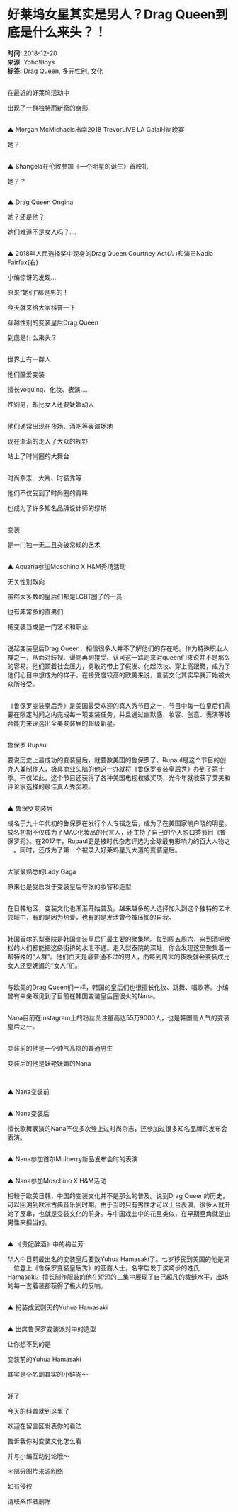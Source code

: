 # 好莱坞女星其实是男人？Drag Queen到底是什么来头？！

**时间:** 2018-12-20  
**来源:** Yoho!Boys  
**标签:** Drag Queen, 多元性别, 文化  

![](data:image/gif;base64,R0lGODlhAQABAJEAAAAAAP///93d3f///yH5BAEAAAMALAAAAAABAAEAAAICVAEAOw==)

在最近的好莱坞活动中

出现了一群独特而新奇的身影

![](data:image/gif;base64,R0lGODlhAQABAJEAAAAAAP///93d3f///yH5BAEAAAMALAAAAAABAAEAAAICVAEAOw==)

▲ Morgan McMichaels出席2018 TrevorLIVE LA Gala时尚晚宴  

她？

![](data:image/gif;base64,R0lGODlhAQABAJEAAAAAAP///93d3f///yH5BAEAAAMALAAAAAABAAEAAAICVAEAOw==)

▲ Shangela在伦敦参加《一个明星的诞生》首映礼  

她？？

![](data:image/gif;base64,R0lGODlhAQABAJEAAAAAAP///93d3f///yH5BAEAAAMALAAAAAABAAEAAAICVAEAOw==)

▲ Drag Queen Ongina  

她？还是他？

她们难道不是女人吗？....

![](data:image/gif;base64,R0lGODlhAQABAJEAAAAAAP///93d3f///yH5BAEAAAMALAAAAAABAAEAAAICVAEAOw==)

▲ 2018年人民选择奖中现身的Drag Queen Courtney Act(左)和演员Nadia Fairfax(右)  

小编惊讶的发现...

原来“她们”都是男的！

今天就来给大家科普一下

穿越性别的变装皇后Drag Queen

到底是什么来头？

![](data:image/gif;base64,R0lGODlhAQABAJEAAAAAAP///93d3f///yH5BAEAAAMALAAAAAABAAEAAAICVAEAOw==)

世界上有一群人

他们酷爱变装

擅长voguing、化妆、表演....

性别男，却比女人还要妩媚动人

![](data:image/gif;base64,R0lGODlhAQABAJEAAAAAAP///93d3f///yH5BAEAAAMALAAAAAABAAEAAAICVAEAOw==)

他们通常出现在夜场、酒吧等表演场地

现在渐渐的走入了大众的视野

站上了时尚圈的大舞台

![](data:image/gif;base64,R0lGODlhAQABAJEAAAAAAP///93d3f///yH5BAEAAAMALAAAAAABAAEAAAICVAEAOw==)

时尚杂志、大片、时装秀等

他们不仅受到了时尚圈的青睐

也成为了许多知名品牌设计师的缪斯

![](data:image/gif;base64,R0lGODlhAQABAJEAAAAAAP///93d3f///yH5BAEAAAMALAAAAAABAAEAAAICVAEAOw==)

变装

是一门独一无二且突破常规的艺术

![](data:image/gif;base64,R0lGODlhAQABAJEAAAAAAP///93d3f///yH5BAEAAAMALAAAAAABAAEAAAICVAEAOw==)

▲ Aquaria参加Moschino X H&M秀场活动  

无关性别取向

虽然大多数的皇后们都是LGBT圈子的一员

也有非常多的直男们

把变装当成是一门艺术和职业

![](data:image/gif;base64,R0lGODlhAQABAJEAAAAAAP///93d3f///yH5BAEAAAMALAAAAAABAAEAAAICVAEAOw==)

说起变装皇后Drag Queen，相信很多人并不了解他们的存在吧。作为特殊职业人群之一，从面对歧视、谩骂再到接受、认可这一路走来对queen们来说并不是那么的容易。他们顶着社会压力，勇敢的带上了假发、化起浓妆、穿上高跟鞋，成为了他们心目中想成为的样子。在接受度较高的欧美来说，变装文化其实早就开始被大众所接受。

![](data:image/gif;base64,R0lGODlhAQABAJEAAAAAAP///93d3f///yH5BAEAAAMALAAAAAABAAEAAAICVAEAOw==)

《鲁保罗变装皇后秀》是美国最受欢迎的真人秀节目之一，节目中每一位皇后们需要在限定时间之内完成每一项变装任务，并且通过幽默感、妆容、创意、表演等综合能力来评选出全美变装届的超级新星。

![](data:image/gif;base64,R0lGODlhAQABAJEAAAAAAP///93d3f///yH5BAEAAAMALAAAAAABAAEAAAICVAEAOw==)

鲁保罗 Rupaul  

要说历史上最成功的变装皇后，就要数美国的鲁保罗了。Rupaul是这个节目的创办人兼制作人，极具商业头脑的他这一办就将《鲁保罗变装皇后秀》办到了第十季。不仅如此，这个节目还获得了各种美国电视权威奖项，光今年就收获了艾美和评论家选择的最佳真人秀奖项。

![](data:image/gif;base64,R0lGODlhAQABAJEAAAAAAP///93d3f///yH5BAEAAAMALAAAAAABAAEAAAICVAEAOw==)

▲ 鲁保罗变装后  

成名于九十年代初的鲁保罗在发行个人专辑之后，成为了在美国家喻户晓的明星。成名初期不仅成为了MAC化妆品的代言人，还主持了自己的个人脱口秀节目《鲁保罗秀》。在2017年，Rupaul更是被时代杂志评选为全球最有影响力的百大人物之一。同时，还成为了第一个被录入好莱坞星光大道的变装皇后。

![](data:image/gif;base64,R0lGODlhAQABAJEAAAAAAP///93d3f///yH5BAEAAAMALAAAAAABAAEAAAICVAEAOw==)

大家最熟悉的Lady Gaga

原来也是受启发于变装皇后夸张的妆容和造型

![](data:image/gif;base64,R0lGODlhAQABAJEAAAAAAP///93d3f///yH5BAEAAAMALAAAAAABAAEAAAICVAEAOw==)

在日韩地区，变装文化也渐渐开始普及。越来越多的人选择加入到这个独特的艺术领域中，有的是因为热爱，也有的是发泄曾今被压抑的自我。

![](data:image/gif;base64,R0lGODlhAQABAJEAAAAAAP///93d3f///yH5BAEAAAMALAAAAAABAAEAAAICVAEAOw==)

韩国首尔的梨泰院是韩国变装皇后们最主要的聚集地。每到周五周六，来到酒吧放松的人们都能把这条街挤的水泄不通。走入梨泰院的深处，你会发现这里聚集着一帮特殊的“人群”。他们白天是最普通不过的男人，而每到周末的夜晚就会变装成比女人还要妩媚的“女人”们。

![](data:image/gif;base64,R0lGODlhAQABAJEAAAAAAP///93d3f///yH5BAEAAAMALAAAAAABAAEAAAICVAEAOw==)

与欧美的Drag Queen们一样，韩国的皇后们也很擅长化妆、跳舞、唱歌等。小编曾有幸亲眼见到了目前在韩国变装皇后圈很火的Nana。

![](data:image/gif;base64,R0lGODlhAQABAJEAAAAAAP///93d3f///yH5BAEAAAMALAAAAAABAAEAAAICVAEAOw==)

Nana目前在instagram上的粉丝关注量高达55万9000人，也是韩国高人气的变装皇后之一。

![](data:image/gif;base64,R0lGODlhAQABAJEAAAAAAP///93d3f///yH5BAEAAAMALAAAAAABAAEAAAICVAEAOw==)

变装前的他是一个帅气高挑的普通男生  

变装后的他是妖艳妩媚的Nana  

![](data:image/gif;base64,R0lGODlhAQABAJEAAAAAAP///93d3f///yH5BAEAAAMALAAAAAABAAEAAAICVAEAOw==)

![](data:image/gif;base64,R0lGODlhAQABAJEAAAAAAP///93d3f///yH5BAEAAAMALAAAAAABAAEAAAICVAEAOw==)

▲ Nana变装前  

![](data:image/gif;base64,R0lGODlhAQABAJEAAAAAAP///93d3f///yH5BAEAAAMALAAAAAABAAEAAAICVAEAOw==)

▲ Nana变装后  

擅长歌舞表演的Nana不仅多次登上过时尚杂志，还参加过很多知名品牌的发布会表演。

![](data:image/gif;base64,R0lGODlhAQABAJEAAAAAAP///93d3f///yH5BAEAAAMALAAAAAABAAEAAAICVAEAOw==)

▲ Nana参加首尔Mulberry新品发布会时的表演  

![](data:image/gif;base64,R0lGODlhAQABAJEAAAAAAP///93d3f///yH5BAEAAAMALAAAAAABAAEAAAICVAEAOw==)

▲ Nana参加Moschino X H&M活动  

相较于欧美日韩，中国的变装文化并不是那么的普及。说到Drag Queen的历史，可以回溯到欧洲古典音乐剧时期。由于当时只有男性才可以上台表演，很多人就开始了反串，也就是变装文化的前身。与中国戏曲中的花旦类似，在早期旦角就是由男性来担当的。

![](data:image/gif;base64,R0lGODlhAQABAJEAAAAAAP///93d3f///yH5BAEAAAMALAAAAAABAAEAAAICVAEAOw==)

▲ 《贵妃醉酒》中的梅兰芳  

华人中目前最出名的变装皇后要数Yuhua Hamasaki了。七岁移民到美国的他是第一位登上《鲁保罗变装皇后秀》的亚裔人士，名字启发于滨崎步的姓氏Hamasaki。擅长制作服装的他在短短的三集中展现了自己超凡的裁缝水平，出场的每一套着装都获得了极大的反响。

![](data:image/gif;base64,R0lGODlhAQABAJEAAAAAAP///93d3f///yH5BAEAAAMALAAAAAABAAEAAAICVAEAOw==)

▲ 扮装成武则天的Yuhua Hamasaki  

![](data:image/gif;base64,R0lGODlhAQABAJEAAAAAAP///93d3f///yH5BAEAAAMALAAAAAABAAEAAAICVAEAOw==)

▲ 出席鲁保罗变装派对中的造型  

让你想不到的是

变装前的Yuhua Hamasaki

其实是个名副其实的小鲜肉～

![](data:image/gif;base64,R0lGODlhAQABAJEAAAAAAP///93d3f///yH5BAEAAAMALAAAAAABAAEAAAICVAEAOw==)

好了

今天的科普就到这里了

欢迎在留言区发表你的看法

告诉我你对变装文化怎么看

并与小编互动讨论哦～

＊部分图片来源网络  

如有侵权

请联系作者删除
<!-- tcd_original_link https://www.yohoboys.com/yohonow/html/content/detail?id=70127&app=1&t=1502159075 -->
